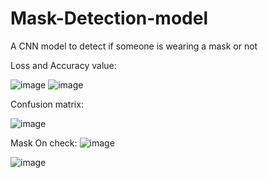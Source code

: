 # Mask-Detection-model
A CNN model to detect if someone is wearing a mask or not

Loss and Accuracy value:

![image](https://github.com/TayyibI/Mask-Detection-model/assets/94107654/d89260a2-65be-4e53-b542-98012a0d4aae)
![image](https://github.com/TayyibI/Mask-Detection-model/assets/94107654/65a86f96-a516-4f72-90f8-d95df8daa4e2)


Confusion matrix:

![image](https://github.com/TayyibI/Mask-Detection-model/assets/94107654/39eaef74-b738-4ff7-950b-1c5035f7a73d)

Mask On check:
![image](https://github.com/TayyibI/Mask-Detection-model/assets/94107654/49a6232a-71c9-494c-a36b-624ec079f53d)

![image](https://github.com/TayyibI/Mask-Detection-model/assets/94107654/31d2e09d-5139-49fc-899b-340597b3a07a)
